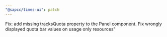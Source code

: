 ```yaml
---
"@sapcc/limes-ui": patch
---
```


Fix: add missing tracksQuota property to the Panel component. Fix wrongly displayed quota bar values on usage only resources"
